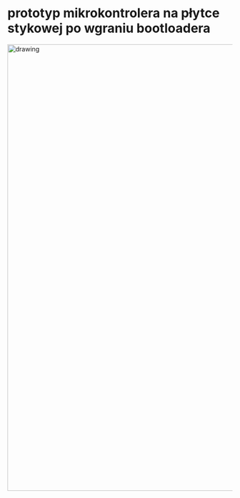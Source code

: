 <h1>prototyp mikrokontrolera na płytce stykowej po wgraniu bootloadera</h1>
<img src="prototyp mikrokontrolera na płytce stykowej po wgraniu bootloadera.jpg" alt="drawing" width="1000"/>

